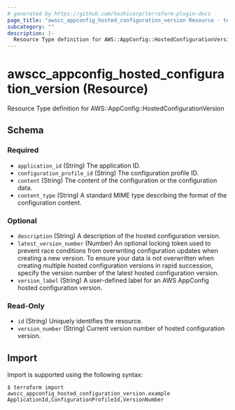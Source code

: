 ```yaml
---
# generated by https://github.com/hashicorp/terraform-plugin-docs
page_title: "awscc_appconfig_hosted_configuration_version Resource - terraform-provider-awscc"
subcategory: ""
description: |-
  Resource Type definition for AWS::AppConfig::HostedConfigurationVersion
---
```


# awscc_appconfig_hosted_configuration_version (Resource)

Resource Type definition for AWS::AppConfig::HostedConfigurationVersion



<!-- schema generated by tfplugindocs -->
## Schema

### Required

- `application_id` (String) The application ID.
- `configuration_profile_id` (String) The configuration profile ID.
- `content` (String) The content of the configuration or the configuration data.
- `content_type` (String) A standard MIME type describing the format of the configuration content.

### Optional

- `description` (String) A description of the hosted configuration version.
- `latest_version_number` (Number) An optional locking token used to prevent race conditions from overwriting configuration updates when creating a new version. To ensure your data is not overwritten when creating multiple hosted configuration versions in rapid succession, specify the version number of the latest hosted configuration version.
- `version_label` (String) A user-defined label for an AWS AppConfig hosted configuration version.

### Read-Only

- `id` (String) Uniquely identifies the resource.
- `version_number` (String) Current version number of hosted configuration version.

## Import

Import is supported using the following syntax:

```shell
$ terraform import awscc_appconfig_hosted_configuration_version.example ApplicationId,ConfigurationProfileId,VersionNumber
```
